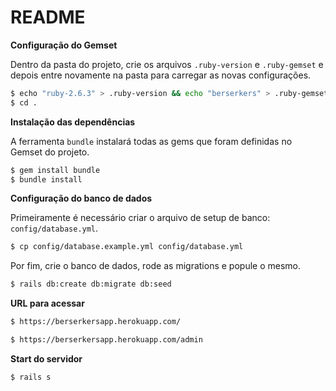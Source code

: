 # README

**Configuração do Gemset**

Dentro da pasta do projeto, crie os arquivos `.ruby-version` e `.ruby-gemset` e depois entre novamente na pasta para carregar as novas configurações.
```bash
$ echo "ruby-2.6.3" > .ruby-version && echo "berserkers" > .ruby-gemset
$ cd .
```

**Instalação das dependências**

A ferramenta `bundle` instalará todas as gems que foram definidas no Gemset do projeto.
```bash
$ gem install bundle
$ bundle install
```

**Configuração do banco de dados**

Primeiramente é necessário criar o arquivo de setup de banco: `config/database.yml`.
```bash
$ cp config/database.example.yml config/database.yml
```

Por fim, crie o banco de dados, rode as migrations e popule o mesmo.

```bash
$ rails db:create db:migrate db:seed
```

**URL para acessar**
```bash
$ https://berserkersapp.herokuapp.com/

$ https://berserkersapp.herokuapp.com/admin
```

**Start do servidor**
```bash
$ rails s
```
